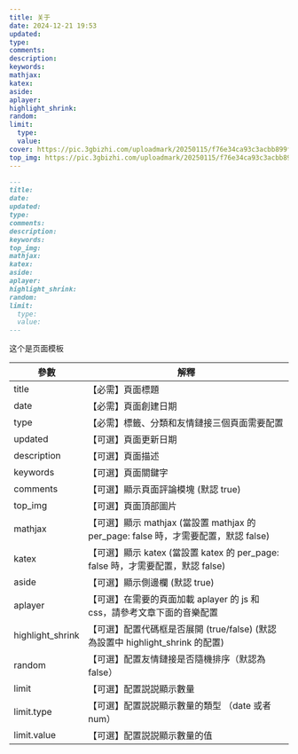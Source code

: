 ```yaml
---
title: 关于
date: 2024-12-21 19:53
updated:
type:
comments:
description:
keywords:
mathjax:
katex:
aside:
aplayer:
highlight_shrink:
random:
limit:
  type:
  value:
cover: https://pic.3gbizhi.com/uploadmark/20250115/f76e34ca93c3acbb899f991fe0bd2064.jpg
top_img: https://pic.3gbizhi.com/uploadmark/20250115/f76e34ca93c3acbb899f991fe0bd2064.jpg
---
```



```markdown
---
title:
date:
updated:
type:
comments:
description:
keywords:
top_img:
mathjax:
katex:
aside:
aplayer:
highlight_shrink:
random:
limit:
  type:
  value:
---
```

这个是页面模板

| 參數                | 解釋                                                         |
|---------------------|--------------------------------------------------------------|
| title               | 【必需】頁面標題                                            |
| date                | 【必需】頁面創建日期                                        |
| type                | 【必需】標籤、分類和友情鏈接三個頁面需要配置               |
| updated             | 【可選】頁面更新日期                                        |
| description         | 【可選】頁面描述                                            |
| keywords            | 【可選】頁面關鍵字                                          |
| comments            | 【可選】顯示頁面評論模塊 (默認 true)                       |
| top_img             | 【可選】頁面頂部圖片                                        |
| mathjax             | 【可選】顯示 mathjax (當設置 mathjax 的 per_page: false 時，才需要配置，默認 false) |
| katex               | 【可選】顯示 katex (當設置 katex 的 per_page: false 時，才需要配置，默認 false) |
| aside               | 【可選】顯示側邊欄 (默認 true)                             |
| aplayer             | 【可選】在需要的頁面加載 aplayer 的 js 和 css，請參考文章下面的音樂配置 |
| highlight_shrink    | 【可選】配置代碼框是否展開 (true/false) (默認為設置中 highlight_shrink 的配置) |
| random              | 【可選】配置友情鏈接是否隨機排序（默認為 false）         |
| limit               | 【可選】配置説説顯示數量                                    |
| limit.type          | 【可選】配置説説顯示數量的類型 （date 或者 num）          |
| limit.value         | 【可選】配置説説顯示數量的值                                |
